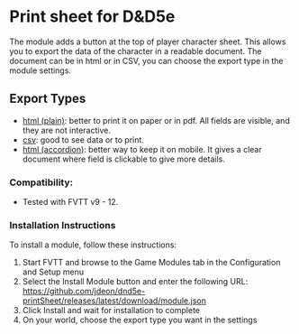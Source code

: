 # Print sheet for D&D5e

The module adds a button at the top of player character sheet. This allows you to export the data of the character in a readable document. The document can be in html or in CSV, you can choose the export type in the module settings.

## Export Types

- [html (plain)](https://html-preview.github.io/?url=https://github.com/jdeon/dnd5e-printSheet/blob/main/doc/fvtt-Akra_(Dragonborn_Cleric)(plain).html): better to print it on paper or in pdf. All fields are visible, and they are not interactive.
- [csv](./doc/fvtt-Akra_(Dragonborn_Cleric).csv): good to see data or to print.
- [html (accordion)](https://html-preview.github.io/?url=https://github.com/jdeon/dnd5e-printSheet/blob/main/doc/fvtt-Akra_(Dragonborn_Cleric)(accordion).html): better way to keep it on mobile. It gives a clear document where field is clickable to give more details.


### Compatibility:
- Tested with FVTT v9 - 12.


### Installation Instructions

To install a module, follow these instructions:

1. Start FVTT and browse to the Game Modules tab in the Configuration and Setup menu
2. Select the Install Module button and enter the following URL: https://github.com/jdeon/dnd5e-printSheet/releases/latest/download/module.json
3. Click Install and wait for installation to complete 
4. On your world, choose the export type you want in the settings
